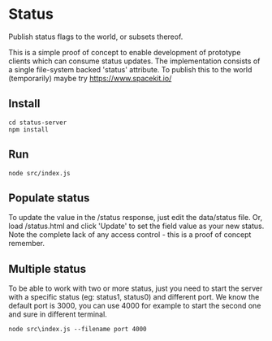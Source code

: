 Status
======

Publish status flags to the world, or subsets thereof.

This is a simple proof of concept to enable development of prototype clients which can consume status updates. The implementation consists of a single file-system backed 'status' attribute. To publish this to the world (temporarily) maybe try https://www.spacekit.io/

Install
-------

```
cd status-server
npm install
```

Run
---

```
node src/index.js
```

Populate status
---------------

To update the value in the /status response, just edit the data/status file.
Or, load /status.html and click 'Update' to set the field value as your new status. Note the complete lack of any access control - this is a proof of concept remember.

Multiple status
---------------

To be able to work with two or more status, just you need to start the server with a specific status (eg: status1, status0) and different port.
We know the default port is 3000, you can use 4000 for example to start the second one and sure in different terminal.

```
node src\index.js --filename port 4000
```
